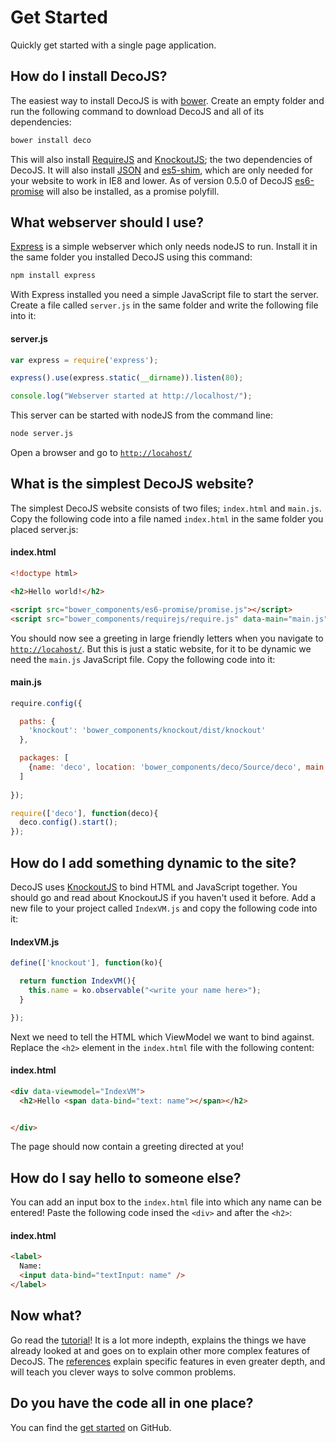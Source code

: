 <meta name="title" content="Get Started - DecoJS">

<div class="jumbotron">
  <h1>Get Started</h1>
  <p>Quickly get started with a single page application.
</div>

## How do I install DecoJS?

The easiest way to install DecoJS is with [bower](https://github.com/bower/bower). Create an empty folder and run the following command to download DecoJS and all of its dependencies:

```bash
bower install deco
```

This will also install [RequireJS](http://requirejs.org) and [KnockoutJS](http://knockoutjs.com); the two dependencies of DecoJS. It will also install [JSON](https://github.com/douglascrockford/JSON-js) and [es5-shim](https://github.com/kriskowal/es5-shim), which are only needed for your website to work in IE8 and lower. As of version 0.5.0 of DecoJS [es6-promise](https://github.com/jakearchibald/es6-promise) will also be installed, as a promise polyfill.

## What webserver should I use?

[Express](http://expressjs.com/) is a simple webserver which only needs nodeJS to run. Install it in the same folder you installed DecoJS using this command:

```bash
npm install express
```

With Express installed you need a simple JavaScript file to start the server. Create a file called `server.js` in the same folder and write the following file into it:

#### server.js
```js
var express = require('express');

express().use(express.static(__dirname)).listen(80);

console.log("Webserver started at http://localhost/");
```

This server can be started with nodeJS from the command line:

```bash
node server.js
```

Open a browser and go to [`http://locahost/`](http://localhost/)

## What is the simplest DecoJS website?

The simplest DecoJS website consists of two files; `index.html` and `main.js`. Copy the following code into a file named `index.html` in the same folder you placed server.js:

#### index.html
```html
<!doctype html>

<h2>Hello world!</h2>

<script src="bower_components/es6-promise/promise.js"></script>
<script src="bower_components/requirejs/require.js" data-main="main.js"></script>
```

You should now see a greeting in large friendly letters when you navigate to [`http://locahost/`](http://localhost/). But this is just a static website, for it to be dynamic we need the `main.js` JavaScript file. Copy the following code into it:

#### main.js
```javascript
require.config({

  paths: {
    'knockout': 'bower_components/knockout/dist/knockout'
  },

  packages: [
    {name: 'deco', location: 'bower_components/deco/Source/deco', main: 'deco'}
  ]
  
});

require(['deco'], function(deco){
  deco.config().start();
});
```

## How do I add something dynamic to the site?

DecoJS uses [KnockoutJS](http://knockoutjs.com) to bind HTML and JavaScript together. You should go and read about KnockoutJS if you haven't used it before. 
Add a new file to your project called `IndexVM.js` and copy the following code into it:

#### IndexVM.js
```javascript
define(['knockout'], function(ko){

  return function IndexVM(){
    this.name = ko.observable("<write your name here>");
  }

});
```

Next we need to tell the HTML which ViewModel we want to bind against. Replace the `<h2>` element in the `index.html` file with the following content:

#### index.html
```html
<div data-viewmodel="IndexVM">
  <h2>Hello <span data-bind="text: name"></span></h2>


</div>
```

The page should now contain a greeting directed at you!

## How do I say hello to someone else?

You can add an input box to the `index.html` file into which any name can be entered! Paste the following code insed the `<div>` and after the `<h2>`:

#### index.html
```html
<label>
  Name: 
  <input data-bind="textInput: name" />
</label>
```

## Now what?

Go read the [tutorial](#!/tutorial/)! It is a lot more indepth, explains the things we have already looked at and goes on to explain other more complex features of DecoJS. The [references](#!/reference/) explain specific features in even greater depth, and will teach you clever ways to solve common problems.

## Do you have the code all in one place?

You can find the [get started](https://github.com/decojs/GetStarted) on GitHub.